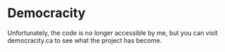 Democracity
=====

Unfortunately, the code is no longer accessible by me, but you can visit democracity.ca to see what the project has become.


